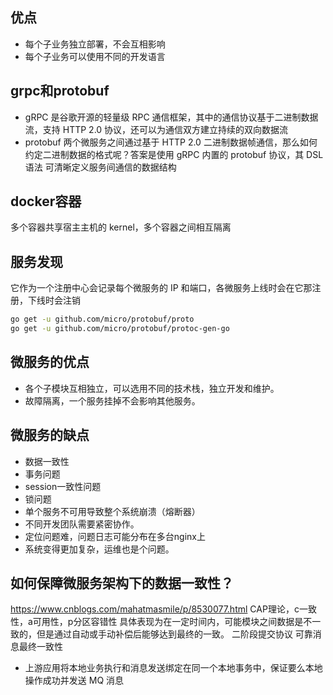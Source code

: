 ## 优点
- 每个子业务独立部署，不会互相影响
- 每个子业务可以使用不同的开发语言

## grpc和protobuf
- gRPC 是谷歌开源的轻量级 RPC 通信框架，其中的通信协议基于二进制数据流，支持 HTTP 2.0 协议，还可以为通信双方建立持续的双向数据流
- protobuf 两个微服务之间通过基于 HTTP 2.0 二进制数据帧通信，那么如何约定二进制数据的格式呢？答案是使用 gRPC 内置的 protobuf 协议，其 DSL 语法 可清晰定义服务间通信的数据结构

## docker容器
多个容器共享宿主主机的 kernel，多个容器之间相互隔离

## 服务发现
它作为一个注册中心会记录每个微服务的 IP 和端口，各微服务上线时会在它那注册，下线时会注销

```bash
go get -u github.com/micro/protobuf/proto
go get -u github.com/micro/protobuf/protoc-gen-go
```

## 微服务的优点
- 各个子模块互相独立，可以选用不同的技术栈，独立开发和维护。
- 故障隔离，一个服务挂掉不会影响其他服务。

## 微服务的缺点
- 数据一致性
- 事务问题
- session一致性问题
- 锁问题
- 单个服务不可用导致整个系统崩溃（熔断器）
- 不同开发团队需要紧密协作。
- 定位问题难，问题日志可能分布在多台nginx上
- 系统变得更加复杂，运维也是个问题。

## 如何保障微服务架构下的数据一致性？
https://www.cnblogs.com/mahatmasmile/p/8530077.html
CAP理论，c一致性，a可用性，p分区容错性
具体表现为在一定时间内，可能模块之间数据是不一致的，但是通过自动或手动补偿后能够达到最终的一致。
二阶段提交协议
可靠消息最终一致性
- 上游应用将本地业务执行和消息发送绑定在同一个本地事务中，保证要么本地操作成功并发送 MQ 消息





